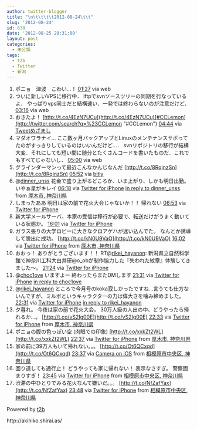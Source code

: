 ```yaml
---
author: twitter-blogger
title: "\n\t\t\t\t2012-08-24\t\t"
slug: '2012-08-24'
id: 638
date: '2012-08-25 20:31:00'
layout: post
categories:
  - 未分類
tags:
  - t2b
  - Twitter
  - 新潟
---
```


<div xmlns:georss="http://www.georss.org/georss">

1.  <span><span>ポニョ　津波　こわい…！</span> <span>[<span>01:27</span>](http://twitter.com/o_ob/status/238975844335370240) <span>via web</span></span></span>
2.  <span><span>ついに新しいVPSに移行中． lftpでsvnソースツリーの同期を行なっているよ． やっぱりvps同士だと結構速い．一発では終わらないのが注意だけど．</span> <span>[<span>03:16</span>](http://twitter.com/o_ob/status/239003283778326529) <span>via web</span></span></span>
3.  <span><span>おきたよ！ [http://t.co/4EzN7UCu](http://t.co/4EzN7UCu)[#CCLemon](http://twitter.com/search?q=%23CCLemon "#CCLemon")</span> <span>[<span>04:44</span>](http://twitter.com/o_ob/status/239025273620807680) <span>via [Tweetめざまし](http://suntory.jp/CCLEMONmezamashi/)</span></span></span>
4.  <span><span>マダオワラナイ… ここ数ヶ月バックアップとLinuxのメンテナンスサボってたのがすっきりしているのはいいんだけど…． svnリポジトリの移行が結構大変．それにしても短い間に随分とたくさんコードを書いたものだ．これでもすべてじゃないし．</span> <span>[<span>05:00</span>](http://twitter.com/o_ob/status/239029409745620992) <span>via web</span></span></span>
5.  <span><span>グラインダーマンって最近こんなかんじなんだ [http://t.co/8RqinzSn](http://t.co/8RqinzSn)</span> <span>[<span>05:52</span>](http://twitter.com/o_ob/status/239042593869164545) <span>via [bitly](http://bitly.com)</span></span></span>
6.  <span><span>@[dinner_unss](http://twitter.com/dinner_unss "dinner_unss") 花金で盛り上がるどころか、いま上がり、しかも明日出勤。 いやぁ星がキレイ</span> <span>[<span>06:18</span>](http://twitter.com/o_ob/status/239049082151243776) <span>via [Twitter for iPhone](http://twitter.com/download/iphone)</span> [in reply to dinner_unss](http://twitter.com/dinner_unss/status/238950750133301248) from [厚木市, 神奈川県<span></span>](http://maps.google.com/maps?q=35.48632101,139.34167799)</span></span>
7.  <span><span>しまったああ 明日は家の前で花火大会じゃないか！！ 帰れない</span> <span>[<span>06:53</span>](http://twitter.com/o_ob/status/239057745016410112) <span>via [Twitter for iPhone](http://twitter.com/download/iphone)</span></span></span>
8.  <span><span>新大学メールサーバ、本家の受信は移行が必要で、転送だけがうまく動いている状態か。</span> <span>[<span>16:01</span>](http://twitter.com/o_ob/status/239195803405672449) <span>via [Twitter for iPhone](http://twitter.com/download/iphone)</span></span></span>
9.  <span><span>ガラス張りの大学ロビーに大きなクロアゲハが迷い込んでた。 なんとか誘導して脱出に成功。 [http://t.co/kN0U9VaO](http://t.co/kN0U9VaO)</span> <span>[<span>16:02</span>](http://twitter.com/o_ob/status/239196128887840768) <span>via [Twitter for iPhone](http://twitter.com/download/iphone)</span> from [厚木市, 神奈川県<span></span>](http://maps.google.com/maps?q=35.48620470,139.34102362)</span></span>
10.  <span><span>おおっ！ ありがとうございます！！ RT@[rikei_hayanon](http://twitter.com/rikei_hayanon "rikei_hayanon"): 新潟県立自然科学館で神奈川工科大白井研@o_obが制作協力した『失われた紋章』体験してきました～。</span> <span>[<span>21:24</span>](http://twitter.com/o_ob/status/239277080909582336) <span>via [Twitter for iPhone](http://twitter.com/download/iphone)</span></span></span>
11.  <span><span>@[choc1ove](http://twitter.com/choc1ove "choc1ove") いますよー 終わったらまたDMします</span> <span>[<span>21:31</span>](http://twitter.com/o_ob/status/239278734354571264) <span>via [Twitter for iPhone](http://twitter.com/download/iphone)</span> [in reply to choc1ove](http://twitter.com/choc1ove/status/239272559965765632)</span></span>
12.  <span><span>@[rikei_hayanon](http://twitter.com/rikei_hayanon "rikei_hayanon") ところで今月号のkoka寂しかったですね...言うても仕方ないんですが、ミルボというキャラクターの力は偉大さを噛み締めました。</span> <span>[<span>22:31</span>](http://twitter.com/o_ob/status/239293905563176960) <span>via [Twitter for iPhone](http://twitter.com/download/iphone)</span> [in reply to rikei_hayanon](http://twitter.com/rikei_hayanon/status/239280503088353280)</span></span>
13.  <span><span>夕暮れ。 今夜は家の前で花火大会。 30万人級の人出の中、どうやったら帰れるか...。 [http://t.co/vS2Ig00E](http://t.co/vS2Ig00E)</span> <span>[<span>22:33</span>](http://twitter.com/o_ob/status/239294433152086017) <span>via [Twitter for iPhone](http://twitter.com/download/iphone)</span> from [厚木市, 神奈川県<span></span>](http://maps.google.com/maps?q=35.48684579,139.34212706)</span></span>
14.  <span><span>ポニョの腹の色っぽい空 (肉眼での印象) [http://t.co/xxkZt2WL](http://t.co/xxkZt2WL)</span> <span>[<span>22:37</span>](http://twitter.com/o_ob/status/239295319240757248) <span>via [Twitter for iPhone](http://twitter.com/download/iphone)</span> from [厚木市, 神奈川県<span></span>](http://maps.google.com/maps?q=35.48787183,139.34411888)</span></span>
15.  <span><span>家の前に39万人もいて帰れない。。。 [http://t.co/Ot6QCxqd](http://t.co/Ot6QCxqd)</span> <span>[<span>23:37</span>](http://twitter.com/o_ob/status/239310621726896129) <span>via [Camera on iOS](http://www.apple.com)</span> from [相模原市中央区, 神奈川県<span></span>](http://maps.google.com/maps?q=35.547851,139.331732)</span></span>
16.  <span><span>回り道しても通行止！ どうやっても家に帰れない！ 表示なさすぎ。 警察固まりすぎ！</span> <span>[<span>23:45</span>](http://twitter.com/o_ob/status/239312517447430145) <span>via [Twitter for iPhone](http://twitter.com/download/iphone)</span> from [相模原市中央区, 神奈川県<span></span>](http://maps.google.com/maps?q=35.54610175,139.33343690)</span></span>
17.  <span><span>渋滞の中ひとりでみる花火なんて嫌いだ。。。 [http://t.co/NfZafYax](http://t.co/NfZafYax)</span> <span>[<span>23:48</span>](http://twitter.com/o_ob/status/239313348875935744) <span>via [Twitter for iPhone](http://twitter.com/download/iphone)</span> from [相模原市中央区, 神奈川県<span></span>](http://maps.google.com/maps?q=35.54563081,139.33408868)</span></span>

</div>

Powered by [t2b](http://t2b.utilz.jp/)

<div>http://akihiko.shirai.as/</div>